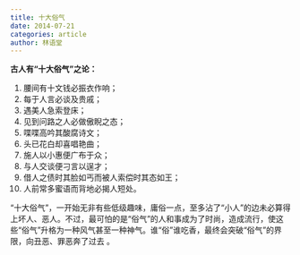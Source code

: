 ```yaml
---
title: 十大俗气
date: 2014-07-21
categories: article
author: 林语堂
---
```


**古人有“十大俗气”之论：**

1. 腰间有十文钱必振衣作响；
2. 每于人言必谈及贵戚；
3. 遇美人急索登床；
4. 见到问路之人必做傲睨之态；
5. 喋喋高吟其酸腐诗文；
6. 头已花白却喜唱艳曲；
7. 施人以小惠便广布于众；
8. 与人交谈便刁言以逞才；
9. 借人之债时其脸如丐而被人索偿时其态如王；
10. 人前常多蜜语而背地必揭人短处。

“十大俗气”，一开始无非有些低级趣味，庸俗一点，至多沾了“小人”的边未必算得上坏人、恶人。不过，最可怕的是“俗气”的人和事成为了时尚，造成流行，使这些“俗气”升格为一种风气甚至一种神气。谁“俗”谁吃香，最终会突破“俗气”的界限，向丑恶、罪恶奔了过去 。